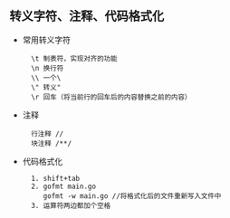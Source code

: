 ## 转义字符、注释、代码格式化 

- 常用转义字符
    
        \t 制表符，实现对齐的功能
        \n 换行符
        \\ 一个\
        \" 转义"
        \r 回车（将当前行的回车后的内容替换之前的内容）
- 注释
        
        行注释 //
        块注释 /**/

- 代码格式化
    
        1. shift+tab
        2. gofmt main.go
           gofmt -w main.go //将格式化后的文件重新写入文件中
        3. 运算符两边都加个空格

